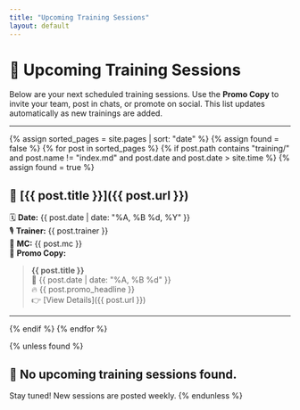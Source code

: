 ```yaml
---
title: "Upcoming Training Sessions"
layout: default
---
```


# 📆 Upcoming Training Sessions

Below are your next scheduled training sessions. Use the **Promo Copy** to invite your team, post in chats, or promote on social. This list updates automatically as new trainings are added.

---

{% assign sorted_pages = site.pages | sort: "date" %}
{% assign found = false %}
{% for post in sorted_pages %}
  {% if post.path contains "training/" and post.name != "index.md" and post.date and post.date > site.time %}
    {% assign found = true %}

## 🔹 [{{ post.title }}]({{ post.url }})
🗓️ **Date:** {{ post.date | date: "%A, %B %d, %Y" }}  
🎙️ **Trainer:** {{ post.trainer }}  
🎤 **MC:** {{ post.mc }}  
🧾 **Promo Copy:**

> **{{ post.title }}**  
> 📅 {{ post.date | date: "%A, %B %d" }}  
> 🔥 {{ post.promo_headline }}  
> 👉 [View Details]({{ post.url }})

---

  {% endif %}
{% endfor %}

{% unless found %}
## 🙅 No upcoming training sessions found.

Stay tuned! New sessions are posted weekly.
{% endunless %}
